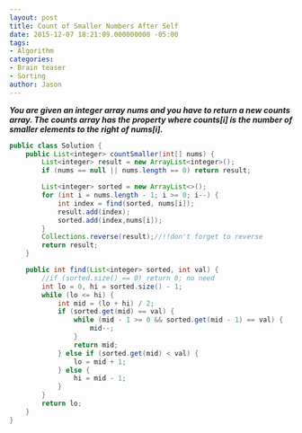 ```yaml
---
layout: post
title: Count of Smaller Numbers After Self
date: 2015-12-07 18:21:09.000000000 -05:00
tags:
- Algorithm
categories:
- Brain teaser
- Sorting
author: Jason
---
```

<p><strong><em>You are given an integer array nums and you have to return a new counts array. The counts array has the property where counts[i] is the number of smaller elements to the right of nums[i].</em></strong></p>


``` java
public class Solution {
    public List<integer> countSmaller(int[] nums) {
        List<integer> result = new ArrayList<integer>();
        if (nums == null || nums.length == 0) return result;

        List<integer> sorted = new ArrayList<>();
        for (int i = nums.length - 1; i >= 0; i--) {
            int index = find(sorted, nums[i]);
            result.add(index);
            sorted.add(index,nums[i]);
        }
        Collections.reverse(result);//!!don't forget to reverse
        return result;
    }

    public int find(List<integer> sorted, int val) {
        //if (sorted.size() == 0) return 0; no need
        int lo = 0, hi = sorted.size() - 1;
        while (lo <= hi) {
            int mid = (lo + hi) / 2;
            if (sorted.get(mid) == val) {
                while (mid - 1 >= 0 && sorted.get(mid - 1) == val) {
                    mid--;
                }
                return mid;
            } else if (sorted.get(mid) < val) {
                lo = mid + 1;
            } else {
                hi = mid - 1;
            }
        }
        return lo;
    }
}
```
